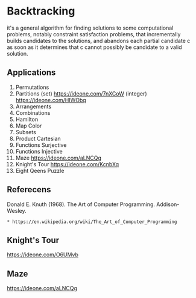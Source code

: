 # Backtracking

  it's a general algorithm for finding solutions to some computational problems, notably constraint satisfaction problems, that
  incrementally builds candidates to the solutions, and abandons each partial candidate c as soon as it determines that c cannot
  possibly be candidate to a valid solution.

## Applications

1.  Permutations
2.  Partitions (set) https://ideone.com/7nXCoW (integer) https://ideone.com/HIWObq 
3.  Arrangements
4.  Combinations
5.  Hamilton
6.  Map Color
7.  Subsets
8.  Product Cartesian
9.  Functions Surjective
10. Functions Injective
11. Maze https://ideone.com/aLNCQg
12. Knight's Tour https://ideone.com/KcnbXq
13. Eight Qeens Puzzle

## Referecens

   Donald E. Knuth (1968). The Art of Computer Programming. Addison-Wesley.

    * https://en.wikipedia.org/wiki/The_Art_of_Computer_Programming 

## Knight's Tour

https://ideone.com/O6UMvb

## Maze

https://ideone.com/aLNCQg
